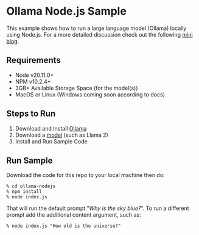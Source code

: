 # Ollama Node.js Sample

This example shows how to run a large language model (Ollama) locally using Node.js. For a more detailed discussion check out the following [mini blog](https://ergin-d.com/blog/nodejs-run-local-llm).

## Requirements

* Node v20.11.0+
* NPM v10.2.4+
* 3GB+ Available Storage Space (for the model(s))
* MacOS or Linux (Windows coming soon according to docs)

## Steps to Run
1. Download and Install [Ollama](https://ollama.ai/)
2. Download a [model](https://github.com/ollama/ollama?tab=readme-ov-file#model-library) (such as Llama 2)
3. Install and Run Sample Code

## Run Sample
Download the code for this repo to your local machine then do: 

```shell
% cd ollama-nodejs
% npm install
% node index.js
```

That will run the default prompt "*Why is the sky blue?*".  To run a different prompt add the additional content argument, such as:

```shell
% node index.js "How old is the universe?"
```
